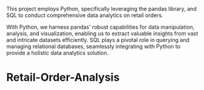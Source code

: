 This project employs Python, specifically leveraging the pandas library, and SQL to conduct comprehensive data analytics on retail orders.

With Python, we harness pandas' robust capabilities for data manipulation, analysis, and visualization, enabling us to extract valuable insights from vast and intricate datasets efficiently. SQL plays a pivotal role in querying and managing relational databases, seamlessly integrating with Python to provide a holistic data analytics solution.
# Retail-Order-Analysis

